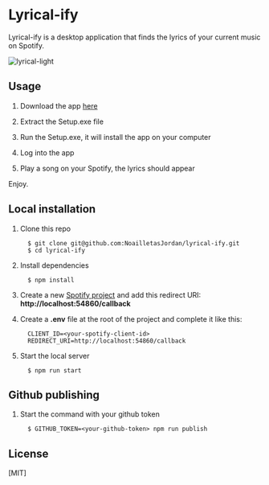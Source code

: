 # Lyrical-ify

Lyrical-ify is a desktop application that finds the lyrics of your current music on Spotify.

![lyrical-light](https://user-images.githubusercontent.com/48062996/102907022-bac0ec00-4475-11eb-9e3e-2a3d7efde6e5.gif)

## Usage

1. Download the app [here](https://lyrical-ify.jordannoailletas.com/)

1. Extract the Setup.exe file

1. Run the Setup.exe, it will install the app on your computer

1. Log into the app

1. Play a song on your Spotify, the lyrics should appear

Enjoy.

## Local installation

1.  Clone this repo

          $ git clone git@github.com:NoailletasJordan/lyrical-ify.git
          $ cd lyrical-ify

1.  Install dependencies

          $ npm install

1.  Create a new [Spotify project](https://developer.spotify.com/dashboard/) and add this redirect URI: **http://localhost:54860/callback**

1.  Create a **.env** file at the root of the project and complete it like this:

          CLIENT_ID=<your-spotify-client-id>
          REDIRECT_URI=http://localhost:54860/callback

1.  Start the local server

          $ npm run start

## Github publishing

1.  Start the command with your github token

          $ GITHUB_TOKEN=<your-github-token> npm run publish

## License

[MIT]
